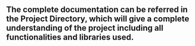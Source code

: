 ## The complete documentation can be referred in the Project Directory, which will give a complete understanding of the project including all functionalities and libraries used.
